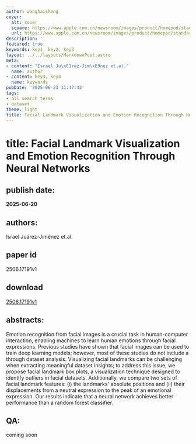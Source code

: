 ```yaml
---
author: wanghaisheng
cover:
  alt: cover
  square: https://www.apple.com.cn/newsroom/images/product/homepod/standard/Apple-HomePod-hero-230118_big.jpg.large_2x.jpg
  url: https://www.apple.com.cn/newsroom/images/product/homepod/standard/Apple-HomePod-hero-230118_big.jpg.large_2x.jpg
description: ''
featured: true
keywords: key1, key2, key3
layout: ../../layouts/MarkdownPost.astro
meta:
- content: "Israel Ju\xE1rez-Jim\xE9nez et.al."
  name: author
- content: key3, key4
  name: keywords
pubDate: '2025-06-23 11:47:42'
tags:
- all search terms
- dataset
theme: light
title: Facial Landmark Visualization and Emotion Recognition Through Neural Networks
---
```


# title: Facial Landmark Visualization and Emotion Recognition Through Neural Networks 
## publish date: 
**2025-06-20** 
## authors: 
  Israel Juárez-Jiménez et.al. 
## paper id
2506.17191v1
## download
[2506.17191v1](http://arxiv.org/abs/2506.17191v1)
## abstracts:
Emotion recognition from facial images is a crucial task in human-computer interaction, enabling machines to learn human emotions through facial expressions. Previous studies have shown that facial images can be used to train deep learning models; however, most of these studies do not include a through dataset analysis. Visualizing facial landmarks can be challenging when extracting meaningful dataset insights; to address this issue, we propose facial landmark box plots, a visualization technique designed to identify outliers in facial datasets. Additionally, we compare two sets of facial landmark features: (i) the landmarks' absolute positions and (ii) their displacements from a neutral expression to the peak of an emotional expression. Our results indicate that a neural network achieves better performance than a random forest classifier.
## QA:
coming soon
